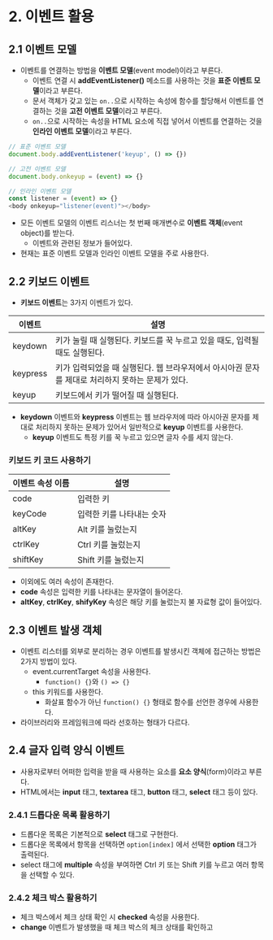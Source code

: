 # 2. 이벤트 활용
## 2.1 이벤트 모델
- 이벤트를 연결하는 방법을 **이벤트 모델**(event model)이라고 부른다.
	- 이벤트 연결 시 **addEventListener()** 메소드를 사용하는 것을 **표준 이벤트 모델**이라고 부른다.
	- 문서 객체가 갖고 있는 `on..`으로 시작하는 속성에 함수를 할당해서 이벤트를 연결하는 것을 **고전 이벤트 모델**이라고 부른다.
	- `on..`으로 시작하는 속성을 HTML 요소에 직접 넣어서 이벤트를 연결하는 것을 **인라인 이벤트 모델**이라고 부른다.
```javascript
// 표준 이벤트 모델
document.body.addEventListener('keyup', () => {})

// 고전 이벤트 모델
document.body.onkeyup = (event) => {}

// 인라인 이벤트 모델
const listener = (event) => {}
<body onkeyup="listener(event)"></body>
```

- 모든 이벤트 모델의 이벤트 리스너는 첫 번째 매개변수로 **이벤트 객체**(event object)를 받는다.
	- 이벤트와 관련된 정보가 들어있다.
- 현재는 표준 이벤트 모델과 인라인 이벤트 모델을 주로 사용한다.

## 2.2 키보드 이벤트
- **키보드 이벤트**는 3가지 이벤트가 있다.

| 이벤트      | 설명                                                      |
| -------- | ------------------------------------------------------- |
| keydown  | 키가 눌릴 때 실행된다. 키보드를 꾹 누르고 있을 때도, 입력될 때도 실행된다.            |
| keypress | 키가 입력되었을 때 실행된다. 웹 브라우저에서 아시아권 문자를 제대로 처리하지 못하는 문제가 있다. |
| keyup    | 키보드에서 키가 떨어질 때 실행된다.                                    |
- **keydown** 이벤트와 **keypress** 이벤트는 웹 브라우저에 따라 아시아권 문자를 제대로 처리하지 못하는 문제가 있어서 일반적으로 **keyup** 이벤트를 사용한다.
	- **keyup** 이벤트도 특정 키를 꾹 누르고 있으면 글자 수를 세지 않는다.

### 키보드 키 코드 사용하기
| 이벤트 속성 이름 | 설명             |
| --------- | -------------- |
| code      | 입력한 키          |
| keyCode   | 입력한 키를 나타내는 숫자 |
| altKey    | Alt 키를 눌렀는지    |
| ctrlKey   | Ctrl 키를 눌렀는지   |
| shiftKey  | Shift 키를 눌렀는지  |
- 이외에도 여러 속성이 존재한다.
- **code** 속성은 입력한 키를 나타내는 문자열이 들어온다.
- **altKey**, **ctrlKey**, **shifyKey** 속성은 해당 키를 눌렀는지 불 자료형 값이 들어있다.

## 2.3 이벤트 발생 객체
- 이벤트 리스터를 외부로 분리하는 경우 이벤트를 발생시킨 객체에 접근하는 방법은 2가지 방법이 있다.
	- event.currentTarget 속성을 사용한다.
		- `function() {}`와 `() => {}`
	- this 키워드를 사용한다.
		- 화살표 함수가 아닌 `function() {}` 형태로 함수를 선언한 경우에 사용한다.
- 라이브러리와 프레임워크에 따라 선호하는 형태가 다르다.

## 2.4 글자 입력 양식 이벤트
- 사용자로부터 어떠한 입력을 받을 때 사용하는 요소를 **요소 양식**(form)이라고 부른다.
- HTML에서는 **input** 태그, **textarea** 태그, **button** 태그, **select** 태그 등이 있다.

### 2.4.1 드롭다운 목록 활용하기
- 드롭다운 목록은 기본적으로 **select** 태그로 구현한다.
- 드롭다운 목록에서 항목을 선택하면 `option[index]` 에서 선택한 **option** 태그가 출력된다.
- select 태그에 **multiple** 속성을 부여하면 Ctrl 키 또는 Shift 키를 누르고 여러 항목을 선택할 수 있다.

### 2.4.2 체크 박스 활용하기
- 체크 박스에서 체크 상태 확인 시 **checked** 속성을 사용한다.
- **change** 이벤트가 발생했을 때 체크 박스의 체크 상태를 확인하고 
